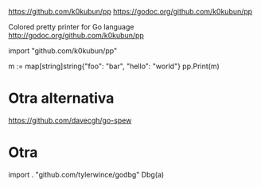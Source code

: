 https://github.com/k0kubun/pp
https://godoc.org/github.com/k0kubun/pp

Colored pretty printer for Go language http://godoc.org/github.com/k0kubun/pp


import "github.com/k0kubun/pp"

m := map[string]string{"foo": "bar", "hello": "world"}
pp.Print(m)


# Otra alternativa
https://github.com/davecgh/go-spew


# Otra
import . "github.com/tylerwince/godbg"
Dbg(a)
